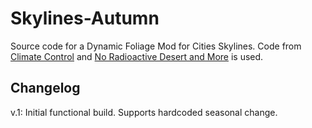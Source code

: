 # Skylines-Autumn

Source code for a Dynamic Foliage Mod for Cities Skylines.
Code from [Climate Control](https://steamcommunity.com/sharedfiles/filedetails/?id=629713122) and [No Radioactive Desert and More](https://steamcommunity.com/sharedfiles/filedetails/?id=666425898) is used.

## Changelog
v.1:
Initial functional build. Supports hardcoded seasonal change.
